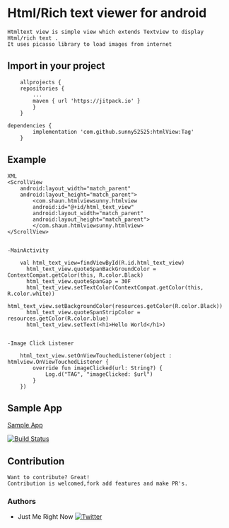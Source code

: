 # Html/Rich text viewer for android
    Htmltext view is simple view which extends Textview to display Html/rich text .
    It uses picasso library to load images from internet
    
## Import in your project
    	allprojects {
		repositories {
			...
			maven { url 'https://jitpack.io' }
			}
		}
	
	dependencies {
	        implementation 'com.github.sunny52525:htmlView:Tag'
		}
## Example
    XML
    <ScrollView
        android:layout_width="match_parent"
        android:layout_height="match_parent">
            <com.shaun.htmlviewsunny.htmlview
            android:id="@+id/html_text_view"
            android:layout_width="match_parent"
            android:layout_height="match_parent">
            </com.shaun.htmlviewsunny.htmlview>
    </ScrollView>
    
    
    -MainActivity
     
     	val html_text_view=findViewById(R.id.html_text_view)
          html_text_view.quoteSpanBackGroundColor = ContextCompat.getColor(this, R.color.Black)
          html_text_view.quoteSpanGap = 30F
       	  html_text_view.setTextColor(ContextCompat.getColor(this,     R.color.white))
          html_text_view.setBackgroundColor(resources.getColor(R.color.Black))
          html_text_view.quoteSpanStripColor = resources.getColor(R.color.blue)
          html_text_view.setText(<h1>Hello World</h1>)


    -Image Click Listener
     
     	html_text_view.setOnViewTouchedListener(object : htmlview.OnViewTouchedListener {
            override fun imageClicked(url: String?) {
                Log.d("TAG", "imageClicked: $url")
            }
        })

## Sample App
[Sample App](https://github.com/sunny52525/htmlView/tree/master/app)

[![Build Status](https://img.shields.io/static/v1?label=Version&message=0.1&color=<>)](https://github.com/sunny52525/htmlView/releases/tag/0.1)


## Contribution
    Want to contribute? Great!
    Contribution is welcomed,fork add features and make PR's.

### Authors
 - Just Me Right Now    [![Twitter](https://img.shields.io/twitter/url/https/twitter.com/sunny52525.svg?style=social&label=Follow%20%40sunny52525)](https://twitter.com/cloudposse)
